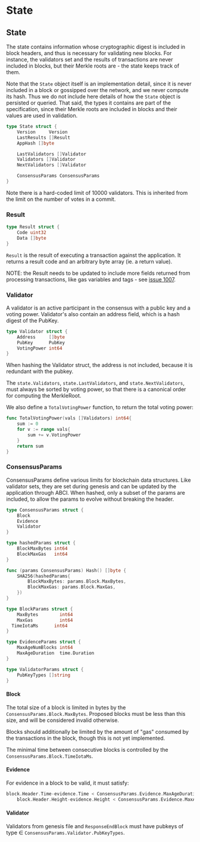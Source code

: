 # State

## State

The state contains information whose cryptographic digest is included in block headers, and thus is
necessary for validating new blocks. For instance, the validators set and the results of
transactions are never included in blocks, but their Merkle roots are - the state keeps track of them.

Note that the `State` object itself is an implementation detail, since it is never
included in a block or gossipped over the network, and we never compute
its hash. Thus we do not include here details of how the `State` object is
persisted or queried. That said, the types it contains are part of the specification, since
their Merkle roots are included in blocks and their values are used in
validation.

```go
type State struct {
    Version     Version
    LastResults []Result
    AppHash []byte

    LastValidators []Validator
    Validators []Validator
    NextValidators []Validator

    ConsensusParams ConsensusParams
}
```

Note there is a hard-coded limit of 10000 validators. This is inherited from the
limit on the number of votes in a commit.

### Result

```go
type Result struct {
    Code uint32
    Data []byte
}
```

`Result` is the result of executing a transaction against the application.
It returns a result code and an arbitrary byte array (ie. a return value).

NOTE: the Result needs to be updated to include more fields returned from
processing transactions, like gas variables and tags - see
[issue 1007](https://github.com/tendermint/tendermint/issues/1007).

### Validator

A validator is an active participant in the consensus with a public key and a voting power.
Validator's also contain an address field, which is a hash digest of the PubKey.

```go
type Validator struct {
    Address     []byte
    PubKey      PubKey
    VotingPower int64
}
```

When hashing the Validator struct, the address is not included,
because it is redundant with the pubkey.

The `state.Validators`, `state.LastValidators`, and `state.NextValidators`,
must always be sorted by voting power, so that there is a canonical order for
computing the MerkleRoot.

We also define a `TotalVotingPower` function, to return the total voting power:

```go
func TotalVotingPower(vals []Validators) int64{
    sum := 0
    for v := range vals{
        sum += v.VotingPower
    }
    return sum
}
```

### ConsensusParams

ConsensusParams define various limits for blockchain data structures.
Like validator sets, they are set during genesis and can be updated by the application through ABCI.
When hashed, only a subset of the params are included, to allow the params to
evolve without breaking the header.

```go
type ConsensusParams struct {
	Block
	Evidence
	Validator
}

type hashedParams struct {
    BlockMaxBytes int64
    BlockMaxGas   int64
}

func (params ConsensusParams) Hash() []byte {
    SHA256(hashedParams{
        BlockMaxBytes: params.Block.MaxBytes,
        BlockMaxGas: params.Block.MaxGas,
    })
}

type BlockParams struct {
	MaxBytes        int64
	MaxGas          int64
  TimeIotaMs      int64
}

type EvidenceParams struct {
	MaxAgeNumBlocks int64
	MaxAgeDuration  time.Duration
}

type ValidatorParams struct {
	PubKeyTypes []string
}
```

#### Block

The total size of a block is limited in bytes by the `ConsensusParams.Block.MaxBytes`.
Proposed blocks must be less than this size, and will be considered invalid
otherwise.

Blocks should additionally be limited by the amount of "gas" consumed by the
transactions in the block, though this is not yet implemented.

The minimal time between consecutive blocks is controlled by the
`ConsensusParams.Block.TimeIotaMs`.

#### Evidence

For evidence in a block to be valid, it must satisfy:

```go
block.Header.Time-evidence.Time < ConsensusParams.Evidence.MaxAgeDuration &&
	block.Header.Height-evidence.Height < ConsensusParams.Evidence.MaxAgeNumBlocks
```

#### Validator

Validators from genesis file and `ResponseEndBlock` must have pubkeys of type ∈
`ConsensusParams.Validator.PubKeyTypes`.
